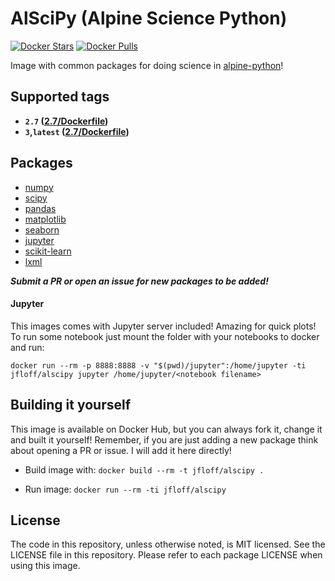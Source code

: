 # AlSciPy (Alpine Science Python)

[![Docker Stars](https://img.shields.io/docker/stars/jfloff/alscipy.svg)][hub]
[![Docker Pulls](https://img.shields.io/docker/pulls/jfloff/alscipy.svg)][hub]

[hub]: https://hub.docker.com/r/jfloff/alscipy/


Image with common packages for doing science in [alpine-python](https://github.com/jfloff/alpine-python)!


## Supported tags
* **`2.7` ([2.7/Dockerfile](https://github.com/jfloff/docker-alscipy/blob/master/2.7/Dockerfile))**
* **`3`,`latest` ([2.7/Dockerfile](https://github.com/jfloff/docker-alscipy/blob/master/3/Dockerfile))**


## Packages
- [numpy](http://www.numpy.org/)
- [scipy](https://scipy.org/scipylib/)
- [pandas](http://pandas.pydata.org/)
- [matplotlib](https://matplotlib.org/)
- [seaborn](https://seaborn.pydata.org/)
- [jupyter](http://jupyter.org/)
- [scikit-learn](http://scikit-learn.org/stable/)
- [lxml](http://lxml.de/)

***Submit a PR or open an issue for new packages to be added!***


#### Jupyter
This images comes with Jupyter server included! Amazing for quick plots! To run some notebook just mount the folder with your notebooks to docker and run:
```
docker run --rm -p 8888:8888 -v "$(pwd)/jupyter":/home/jupyter -ti jfloff/alscipy jupyter /home/jupyter/<notebook filename>
```


## Building it yourself
This image is available on Docker Hub, but you can always fork it, change it and built it yourself! Remember, if you are just adding a new package think about opening a PR or issue. I will add it here directly!

- Build image with:
  `docker build --rm -t jfloff/alscipy .`

- Run image:
  `docker run --rm -ti jfloff/alscipy`


## License
The code in this repository, unless otherwise noted, is MIT licensed. See the LICENSE file in this repository. Please refer to each package LICENSE when using this image.
